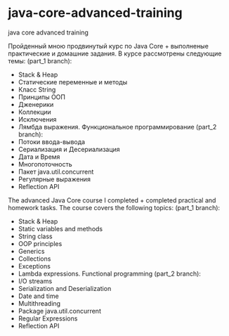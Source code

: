 # java-core-advanced-training
java core advanced training

Пройденный мною продвинутый курс по Java Core + выполненые практические и домашние задания.
В курсе рассмотрены следующие темы:
(part_1 branch):
- Stack & Heap
- Статические переменные и методы
- Класс String
- Принципы ООП
- Дженерики
- Коллекции
- Исключения
- Лямбда выражения. Функциональное программирование
(part_2 branch):
- Потоки ввода-вывода
- Сериализация и Десериализация
- Дата и Время
- Многопоточность
- Пакет java.util.concurrent
- Регулярные выражения
- Reflection API

The advanced Java Core course I completed + completed practical and homework tasks.
The course covers the following topics:
(part_1 branch):
- Stack & Heap
- Static variables and methods
- String class
- OOP principles
- Generics
- Collections
- Exceptions
- Lambda expressions. Functional programming
(part_2 branch):
- I/O streams
- Serialization and Deserialization
- Date and time
- Multithreading
- Package java.util.concurrent
- Regular Expressions
- Reflection API
